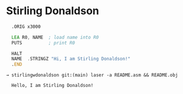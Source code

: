 # Stirling Donaldson

```asm
  .ORIG x3000

  LEA R0, NAME  ; load name into R0
  PUTS          ; print R0

  HALT
  NAME  .STRINGZ "Hi, I am Stirling Donaldson!"
  .END
```


```text
→ stirlingwdonaldson git:(main) laser -a README.asm && README.obj

  Hello, I am Stirling Donaldson!

```
